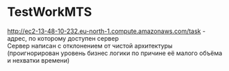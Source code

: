 # TestWorkMTS
 
http://ec2-13-48-10-232.eu-north-1.compute.amazonaws.com/task - адрес, по которому доступен сервер  
Сервер написан с отклонением от чистой архитектуры (проигнорирован уровень бизнес логики по причине её малого объёма и нехватки времени)
